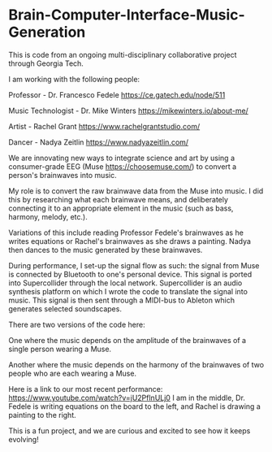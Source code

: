 # Brain-Computer-Interface-Music-Generation

This is code from an ongoing multi-disciplinary collaborative project through Georgia Tech.

I am working with the following people:

Professor - Dr. Francesco Fedele https://ce.gatech.edu/node/511

Music Technologist - Dr. Mike Winters https://mikewinters.io/about-me/

Artist - Rachel Grant https://www.rachelgrantstudio.com/

Dancer - Nadya Zeitlin https://www.nadyazeitlin.com/


We are innovating new ways to integrate science and art by using a consumer-grade EEG (Muse https://choosemuse.com/) to convert a person's brainwaves into music.

My role is to convert the raw brainwave data from the Muse into music. I did this by researching what each brainwave means, and deliberately connecting it to an appropriate element in the music (such as bass, harmony, melody, etc.).

Variations of this include reading Professor Fedele's brainwaves as he writes equations or Rachel's brainwaves as she draws a painting. Nadya then dances to the music generated by these brainwaves.

During performance, I set-up the signal flow as such: the signal from Muse is connected by Bluetooth to one's personal device. This signal is ported into Supercollider through the local network. Supercollider is an audio synthesis platform on which I wrote the code to translate the signal into music. This signal is then sent through a MIDI-bus to Ableton which generates selected soundscapes.

There are two versions of the code here:

One where the music depends on the amplitude of the brainwaves of a single person wearing a Muse.

Another where the music depends on the harmony of the brainwaves of two people who are each wearing a Muse.

Here is a link to our most recent performance: https://www.youtube.com/watch?v=jU2PflnULj0 I am in the middle, Dr. Fedele is writing equations on the board to the left, and Rachel is drawing a painting to the right.

This is a fun project, and we are curious and excited to see how it keeps evolving!
